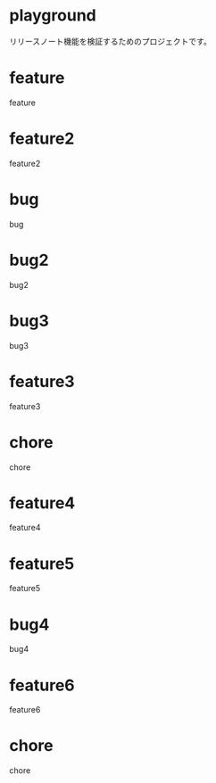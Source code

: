 # playground

リリースノート機能を検証するためのプロジェクトです。

# feature

feature

# feature2

feature2

# bug

bug

# bug2

bug2

# bug3

bug3

# feature3

feature3

# chore

chore

# feature4

feature4

# feature5

feature5

# bug4

bug4

# feature6

feature6

# chore

chore
